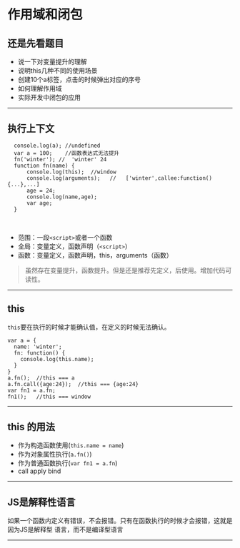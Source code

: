 # 作用域和闭包

## 还是先看题目
- 说一下对变量提升的理解
- 说明this几种不同的使用场景
- 创建10个a标签，点击的时候弹出对应的序号
- 如何理解作用域
- 实际开发中闭包的应用


- - -
## 执行上下文

      console.log(a); //undefined
      var a = 100;    //函数表达式无法提升
      fn('winter'); //  'winter' 24
      function fn(name) {
          console.log(this);  //window
          console.log(arguments);   //   ['winter',callee:function(){...},...]
          age = 24;
          console.log(name,age);
          var age;
      }
    
- 范围：一段`<script>`或者一个函数
- 全局：变量定义，函数声明（`<script>`）
- 函数：变量定义，函数声明，this，arguments（函数）

> 虽然存在变量提升，函数提升。但是还是推荐先定义，后使用。增加代码可读性。

- - -
## this
`this`要在执行的时候才能确认值，在定义的时候无法确认。

    var a = {
      name: 'winter';
      fn: function() {
        console.log(this.name);
      }
    }
    a.fn();  //this === a
    a.fn.call({age:24});  //this === {age:24}
    var fn1 = a.fn;
    fn1();   //this === window

- - -
## this 的用法
- 作为构造函数使用(`this.name = name`)
- 作为对象属性执行(`a.fn()`)
- 作为普通函数执行(`var fn1 = a.fn`)
- call  apply  bind
- - -
## JS是解释性语言
如果一个函数内定义有错误，不会报错。只有在函数执行的时候才会报错，这就是因为JS是解释型  语言，而不是编译型语言

- - -













